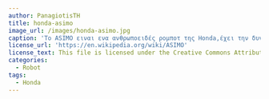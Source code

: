 ```yaml
---
author: PanagiotisTH
title: honda-asimo
image_url: /images/honda-asimo.jpg
caption: 'Το ASIMO ειναι ενα ανθρωποειδές ρομποτ της Honda,έχει την δυνατότητα να αναγνωρίζει κινούμενα αντικείμενα, στάσεις, χειρονομίες, περιβάλλον, ήχους και πρόσωπα που την καθιστούν ικανή να αλληλεπιδρά με τους ανθρώπους'
license_url: 'https://en.wikipedia.org/wiki/ASIMO'
license_text: This file is licensed under the Creative Commons Attribution-Share Alike 3.0 Unported license.
categories:
  - Robot
tags:
  - Honda
---
```

